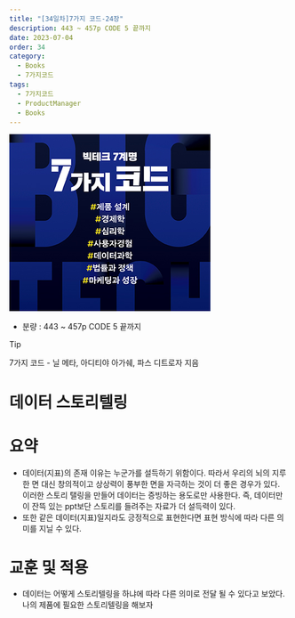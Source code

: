 ```yaml
---
title: "[34일차]7가지 코드-24장"
description: 443 ~ 457p CODE 5 끝까지
date: 2023-07-04
order: 34
category:
  - Books
  - 7가지코드
tags:
  - 7가지코드
  - ProductManager
  - Books
---
```

![표지](./7code_img/Untitled.png)
- 분량 : 443 ~ 457p CODE 5 끝까지

>[!tip]
>7가지 코드 - 닐 메타, 아디티야 아가쉐, 파스 디트로자 지음


# 데이터 스토리텔링

# 요약

- 데이터(지표)의 존재 이유는 누군가를 설득하기 위함이다. 따라서 우리의 뇌의 지루한 면 대신 창의적이고 상상력이 풍부한 면을 자극하는 것이 더 좋은 경우가 있다. 이러한 스토리 탤링을 만들어 데이터는 증빙하는 용도로만 사용한다. 
즉, 데이터만이 잔뜩 있는 ppt보단 스토리를 들려주는 자료가 더 설득력이 있다.
- 또한 같은 데이터(지표)일지라도 긍정적으로 표현한다면 표현 방식에 따라 다른 의미를 지닐 수 있다.

# 교훈 및 적용

- 데이터는 어떻게 스토리텔링을 하냐에 따라 다른 의미로 전달 될 수 있다고 보았다. 
나의 제품에 필요한 스토리텔링을 해보자